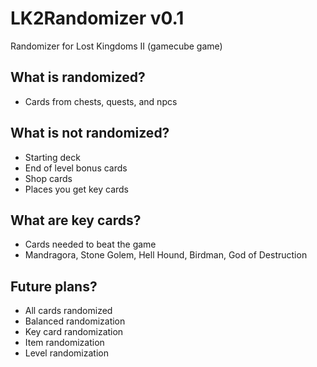 # LK2Randomizer v0.1
Randomizer for Lost Kingdoms II (gamecube game)

## What is randomized?
* Cards from chests, quests, and npcs

## What is not randomized?
* Starting deck
* End of level bonus cards
* Shop cards
* Places you get key cards

## What are key cards?
* Cards needed to beat the game
* Mandragora, Stone Golem, Hell Hound, Birdman, God of Destruction

## Future plans?
* All cards randomized
* Balanced randomization
* Key card randomization
* Item randomization
* Level randomization
